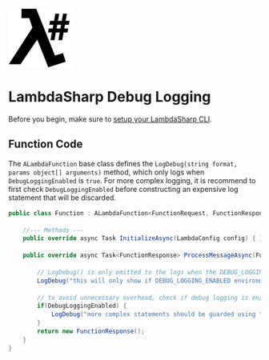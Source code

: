 ![λ#](../../src/DocFx/images/LambdaSharpLogo.png)

# LambdaSharp Debug Logging

Before you begin, make sure to [setup your LambdaSharp CLI](https://lambdasharp.net/articles/Setup.html).

## Function Code

The `ALambdaFunction` base class defines the `LogDebug(string format, params object[] arguments)` method, which only logs when `DebugLoggingEnabled` is `true`. For more complex logging, it is recommend to first check `DebugLoggingEnabled` before constructing an expensive log statement that will be discarded.

```csharp
public class Function : ALambdaFunction<FunctionRequest, FunctionResponse> {

    //--- Methods ---
    public override async Task InitializeAsync(LambdaConfig config) { }

    public override async Task<FunctionResponse> ProcessMessageAsync(FunctionRequest request) {

        // LogDebug() is only emitted to the logs when the DEBUG_LOGGING_ENABLED environment variable is set
        LogDebug("this will only show if DEBUG_LOGGING_ENABLED environment variable is set");

        // to avoid unnecessary overhead, check if debug logging is enabled before constructing debug output
        if(DebugLoggingEnabled) {
            LogDebug("more complex statements should be guarded using the DebugLoggingEnabled property");
        }
        return new FunctionResponse();
    }
}
```
